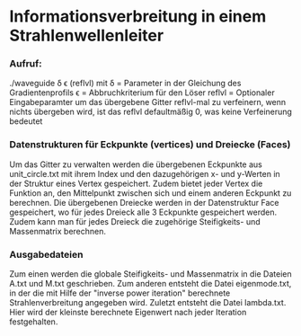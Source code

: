 # Informationsverbreitung in einem Strahlenwellenleiter

### Aufruf:
./waveguide δ ϵ (reflvl)
mit δ = Parameter in der Gleichung des Gradientenprofils
ϵ = Abbruchkriterium für den Löser
reflvl = Optionaler Eingabeparamter um das übergebene Gitter reflvl-mal zu verfeinern, wenn nichts übergeben wird, ist das reflvl defaultmäßig 0, was keine Verfeinerung bedeutet

### Datenstrukturen für Eckpunkte (vertices) und Dreiecke (Faces)
Um das Gitter zu verwalten werden die übergebenen Eckpunkte aus unit_circle.txt mit ihrem Index und den dazugehörigen x- und y-Werten in der Struktur eines Vertex gespeichert. Zudem bietet jeder Vertex die Funktion an, den Mittelpunkt zwischen sich und einem anderen Eckpunkt zu berechnen.
Die übergebenen Dreiecke werden in der Datenstruktur Face gespeichert, wo für jedes Dreieck alle 3 Eckpunkte gespeichert werden. Zudem kann man für jedes Dreieck die zugehörige Steifigkeits- und Massenmatrix berechnen.

### Ausgabedateien
Zum einen werden die globale Steifigkeits- und Massenmatrix in die Dateien A.txt und M.txt geschrieben.
Zum anderen entsteht die Datei eigenmode.txt, in der die mit Hilfe der "inverse power iteration" berechnete Strahlenverbreitung angegeben wird. Zuletzt entsteht die Datei lambda.txt. Hier wird der kleinste berechnete Eigenwert nach jeder Iteration festgehalten.

